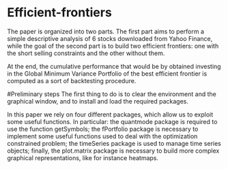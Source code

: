 # Efficient-frontiers
The paper is organized into two parts. The first part aims to perform a simple descriptive analysis of 6 stocks downloaded from Yahoo Finance, while the goal of the second part is to build two efficient frontiers: one with the short selling constraints and the other without them.

At the end, the cumulative performance that would be by obtained investing in the Global Minimum Variance Portfolio of the best efficient frontier is computed as a sort of backtesting procedure.

#Preliminary steps
The first thing to do is to clear the environment and the graphical window, and to install and load the required packages.

In this paper we rely on four different packages, which allow us to exploit some useful functions. In particular:
the quantmode package is required to use the function getSymbols;
the fPortfolio package is necessary to implement some useful functions used to deal with the optimization constrained problem;
the timeSeries package is used to manage time series objects;
finally, the plot.matrix package is necessary to build more complex graphical representations, like for instance heatmaps.

